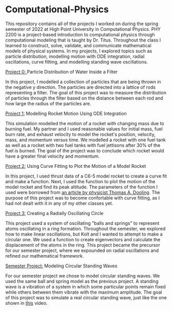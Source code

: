 # Computational-Physics
This repository contains all of the projects I worked on during the spring semester of 2022 at High Point University in Computational Physics. PHY 2200 is a project-based introduction to computational physics through computational modeling that is taught by Dr. Titus. Throughout the class I learned to construct, solve, validate, and communicate mathematical models of physical systems. In my projects, I explored topics such as particle distribution, modelling motion with ODE integration, radial oscillations, curve fitting, and modelling standing wave oscillations.

[Project 0: ](https://github.com/macro10/Computational-Physics/blob/4a2904dbd08a0ceac870a79ca27b6ad94164e08f/Particle-Distribution-Filter.ipynb) Particle Distribution of Water Inside a Filter

In this project, I modelled a collection of particles that are being thrown in the negative y direction. The particles are directed into a lattice of rods representing a filter. The goal of this project was to measure the distribution of particles through the filter based on the distance between each rod and how large the radius of the particles are.

[Project 1:](https://github.com/macro10/Computational-Physics/blob/f479f693ecdb9b796e0a38a136fbf82aa1a32a12/Modelling-Rocket-Motion-Using-ODE-Integration.ipynb) Modelling Rocket Motion Using ODE Integration

This simulation modelled the motion of a rocket with changing mass due to burning fuel. My partner and I used reasonable values for initial mass, fuel burn rate, and exhaust velocity to model the rocket's position, velocity, mass, and momentum versus time. We modelled a rocket with one fuel tank as well as a rocket with two fuel tanks with fuel jettisons after 30% of the fuel is burned. The goal of the project was to conclude which rocket would have a greater final velocity and momentum.

[Project 2:](https://github.com/macro10/Computational-Physics/blob/f479f693ecdb9b796e0a38a136fbf82aa1a32a12/Rocket-Engine-Curve-Fitting.ipynb) Using Curve Fitting to Plot the Motion of a Model Rocket

In this project, I used thrust data of a C6-5 model rocket to create a curve fit and make a function. Next, I used the function to plot the motion of the model rocket and find its peak altitude. The parameters of the function I used were borrowed from [an article by physicist Thomas A. Dooling](https://aapt.scitation.org/doi/10.1119/1.2731273). The purpose of this project was to become confortable with curve fitting, as I had not dealt with it in any of my other classes yet.

[Project 3:](https://github.com/macro10/Computational-Physics/blob/4f141d8bcfcc346931b79637e6b7dfc2805a094b/Radial-Oscillation.ipynb) Creating a Radially Oscillating Circle

This project used a system of oscillating "balls and springs" to represent atoms oscillating in a ring formation. Throughout the semester, we explored how to make linear oscillations, but Kolt and I wanted to attempt to make a circular one. We used a function to create eigenvectors and calculate the displacement of the atoms in the ring. This project became the precursor for our semester project, where we expounded on radial oscillations and refined our mathematical framework.

[Semester Project:](https://github.com/macro10/Computational-Physics/blob/4f141d8bcfcc346931b79637e6b7dfc2805a094b/Semester-Project-Circular-Standing-Waves.ipynb) Modeling Circular Standing Waves

For our semester project we chose to model circular standing waves. We used the same ball and spring model as the previous project. A standing wave is a vibration of a system in which some particular points remain fixed while others between them vibrate with the maximum amplitude. The goal of this project was to simulate a real circular standing wave, just like the one shown in [this](https://youtu.be/df3oJPi9_mg?t=66) video.
